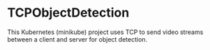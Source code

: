 # TCPObjectDetection
This Kubernetes (minikube) project uses TCP to send video streams between a client and server for object detection.
